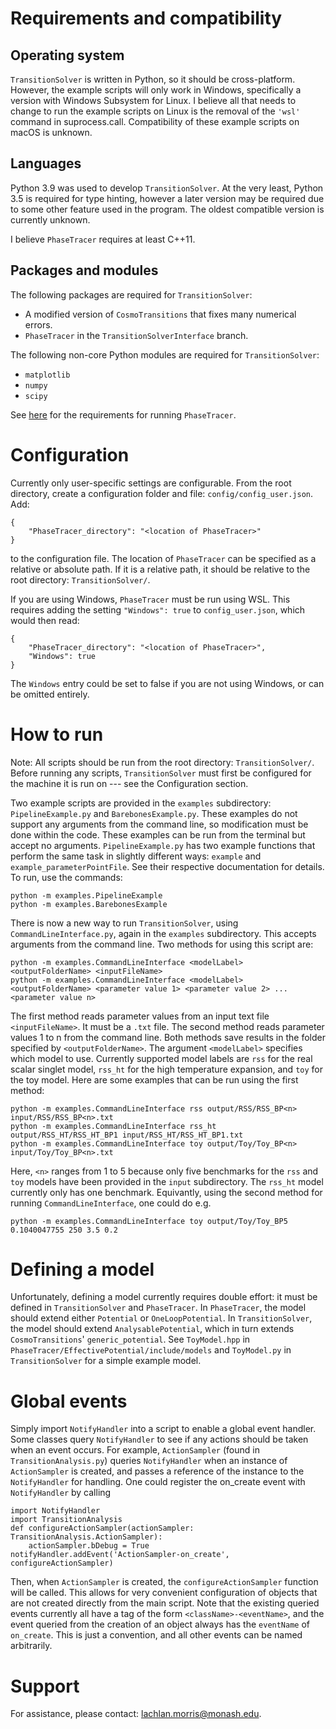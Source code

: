 # Requirements and compatibility

## Operating system

`TransitionSolver` is written in Python, so it should be cross-platform. However, the example scripts will only work in Windows, specifically a version with Windows Subsystem for Linux. I believe all that needs to change to run the example scripts on Linux is the removal of the `'wsl'` command in suprocess.call. Compatibility of these example scripts on macOS is unknown.

## Languages

Python 3.9 was used to develop `TransitionSolver`. At the very least, Python 3.5 is required for type hinting, however a later version may be required due to some other feature used in the program. The oldest compatible version is currently unknown.

I believe `PhaseTracer` requires at least C++11.

## Packages and modules

The following packages are required for `TransitionSolver`:

* A modified version of `CosmoTransitions` that fixes many numerical errors.
* `PhaseTracer` in the `TransitionSolverInterface` branch.

The following non-core Python modules are required for `TransitionSolver`:

* `matplotlib`
* `numpy`
* `scipy`

See [here](https://github.com/PhaseTracer/PhaseTracer#requirements) for the requirements for running `PhaseTracer`.

# Configuration
Currently only user-specific settings are configurable. From the root directory, create a configuration folder and file: `config/config_user.json`. Add:

	{
		"PhaseTracer_directory": "<location of PhaseTracer>"
	}
	
to the configuration file. The location of `PhaseTracer` can be specified as a relative or absolute path. If it is a relative path, it should be relative to the root directory: `TransitionSolver/`.

If you are using Windows, `PhaseTracer` must be run using WSL. This requires adding the setting `"Windows": true` to `config_user.json`, which would then read:

	{
		"PhaseTracer_directory": "<location of PhaseTracer>",
		"Windows": true
	}
	
The `Windows` entry could be set to false if you are not using Windows, or can be omitted entirely.

# How to run
Note: All scripts should be run from the root directory: `TransitionSolver/`. Before running any scripts, `TransitionSolver` must first be configured for the machine it is run on --- see the Configuration section.

Two example scripts are provided in the `examples` subdirectory: `PipelineExample.py` and `BarebonesExample.py`. These examples do not support any arguments from the command line, so modification must be done within the code. These examples can be run from the terminal but accept no arguments. `PipelineExample.py` has two example functions that perform the same task in slightly different ways: `example` and `example_parameterPointFile`. See their respective documentation for details. To run, use the commands:

	python -m examples.PipelineExample
	python -m examples.BarebonesExample

There is now a new way to run `TransitionSolver`, using `CommandLineInterface.py`, again in the `examples` subdirectory. This accepts arguments from the command line. Two methods for using this script are:

	python -m examples.CommandLineInterface <modelLabel> <outputFolderName> <inputFileName>
	python -m examples.CommandLineInterface <modelLabel> <outputFolderName> <parameter value 1> <parameter value 2> ... <parameter value n>
	
The first method reads parameter values from an input text file `<inputFileName>`. It must be a `.txt` file. The second method reads parameter values 1 to n from the command line. Both methods save results in the folder specified by `<outputFolderName>`. The argument `<modelLabel>` specifies which model to use. Currently supported model labels are `rss` for the real scalar singlet model, `rss_ht` for the high temperature expansion, and `toy` for the toy model. Here are some examples that can be run using the first method:

	python -m examples.CommandLineInterface rss output/RSS/RSS_BP<n> input/RSS/RSS_BP<n>.txt
	python -m examples.CommandLineInterface rss_ht output/RSS_HT/RSS_HT_BP1 input/RSS_HT/RSS_HT_BP1.txt
	python -m examples.CommandLineInterface toy output/Toy/Toy_BP<n> input/Toy/Toy_BP<n>.txt

Here, `<n>` ranges from 1 to 5 because only five benchmarks for the `rss` and `toy` models have been provided in the `input` subdirectory. The `rss_ht` model currently only has one benchmark. Equivantly, using the second method for running `CommandLineInterface`, one could do e.g.

	python -m examples.CommandLineInterface toy output/Toy/Toy_BP5 0.1040047755 250 3.5 0.2

# Defining a model
Unfortunately, defining a model currently requires double effort: it must be defined in `TransitionSolver` and `PhaseTracer`. In `PhaseTracer`, the model should extend either `Potential` or `OneLoopPotential`. In `TransitionSolver`, the model should extend `AnalysablePotential`, which in turn extends `CosmoTransitions`' `generic_potential`. See `ToyModel.hpp` in `PhaseTracer/EffectivePotential/include/models` and `ToyModel.py` in `TransitionSolver` for a simple example model.

# Global events
Simply import `NotifyHandler` into a script to enable a global event handler. Some classes query `NotifyHandler` to see if any actions should be taken when an event occurs. For example, `ActionSampler` (found in `TransitionAnalysis.py`) queries `NotifyHandler` when an instance of `ActionSampler` is created, and passes a reference of the instance to the `NotifyHandler` for handling. One could register the on_create event with `NotifyHandler` by calling

	import NotifyHandler
	import TransitionAnalysis
	def configureActionSampler(actionSampler: TransitionAnalysis.ActionSampler):
		actionSampler.bDebug = True
	notifyHandler.addEvent('ActionSampler-on_create', configureActionSampler)

Then, when `ActionSampler` is created, the `configureActionSampler` function will be called. This allows for very convenient configuration of objects that are not created directly from the main script. Note that the existing queried events currently all have a tag of the form `<className>-<eventName>`, and the event queried from the creation of an object always has the `eventName` of `on_create`. This is just a convention, and all other events can be named arbitrarily.

# Support
For assistance, please contact: [lachlan.morris@monash.edu](mailto:lachlan.morris@monash.edu).
